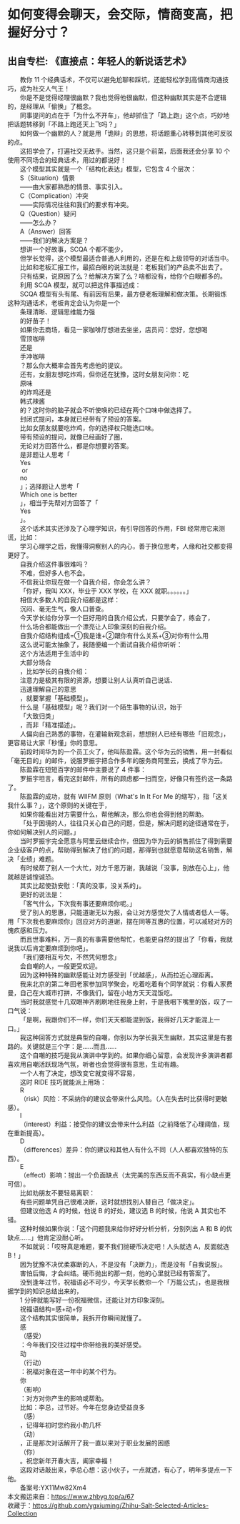 # 如何变得会聊天，会交际，情商变高，把握好分寸？  
## 出自专栏: 《直接点：年轻人的新说话艺术》  
&emsp;&emsp;教你 11 个经典话术，不仅可以避免尬聊和踩坑，还能轻松学到高情商沟通技巧，成为社交人气王！  
&emsp;&emsp;你是不是觉得经理很幽默？我也觉得他很幽默，但这种幽默其实是不合逻辑的，是经理从「偷换」了概念。  
&emsp;&emsp;同事提问的点在于「为什么不开车」，他却抓住了「路上跑」这个点，巧妙地把话题转移到「不路上跑还天上飞吗？」  
&emsp;&emsp;如何做一个幽默的人？就是用「诡辩」的思想，将话题重心转移到其他可反驳的点。  
&emsp;&emsp;这招学会了，打遍社交无敌手。当然，这只是个前菜，后面我还会分享 10 个使用不同场合的经典话术，用过的都说好！  
&emsp;&emsp;这个模型其实就是一个「结构化表达」模型，它包含 4 个层次：  
&emsp;&emsp;S（Situation）情景  
&emsp;&emsp;——由大家都熟悉的情景、事实引入。  
&emsp;&emsp;C（Complication）冲突  
&emsp;&emsp;——实际情况往往和我们的要求有冲突。  
&emsp;&emsp;Q（Question）疑问  
&emsp;&emsp;——怎么办？  
&emsp;&emsp;A（Answer）回答  
&emsp;&emsp;——我们的解决方案是？  
&emsp;&emsp;想讲一个好故事，SCQA 个都不能少，  
&emsp;&emsp;但学长觉得，这个模型最适合普通人利用的，还是在和上级领导的对话当中。  
&emsp;&emsp;比如和老板汇报工作，最招白眼的说法就是：老板我们的产品卖不出去了。  
&emsp;&emsp;只有结果，说原因了么？给解决方案了么？啥都没有，给你个白眼都多的。  
&emsp;&emsp;利用 SCQA 模型，就可以把这件事描述成：  
&emsp;&emsp;SCQA 模型有头有尾、有前因有后果，最方便老板理解和做决策。长期锻炼这种沟通话术，老板肯定会认为你是一个  
&emsp;&emsp;条理清晰、逻辑思维能力强  
&emsp;&emsp;的好苗子！  
&emsp;&emsp;如果你去商场，看见一家咖啡厅想进去坐坐，店员问：您好，您想喝  
&emsp;&emsp;雪顶咖啡  
&emsp;&emsp;还是  
&emsp;&emsp;手冲咖啡  
&emsp;&emsp;？那么你大概率会首先考虑他的提议。  
&emsp;&emsp;还有，女朋友想吃炸鸡，但你还在犹豫，这时女朋友问你：吃  
&emsp;&emsp;原味  
&emsp;&emsp;的炸鸡还是  
&emsp;&emsp;韩式辣酱  
&emsp;&emsp;的？这时你的脑子就会不听使唤的已经在两个口味中做选择了。  
&emsp;&emsp;封闭式提问，本身就已经带有了预设的答案。  
&emsp;&emsp;比如女朋友就要吃炸鸡，你的选择权只能选口味。  
&emsp;&emsp;带有预设的提问，就像已经画好了圈，  
&emsp;&emsp;无论对方回答什么，都是你想要的答案。  
&emsp;&emsp;是非题让人思考「  
&emsp;&emsp;Yes  
&emsp;&emsp; or   
&emsp;&emsp;no  
&emsp;&emsp;」；选择题让人思考「  
&emsp;&emsp;Which one is better  
&emsp;&emsp;」，相当于先帮对方回答了「  
&emsp;&emsp;Yes  
&emsp;&emsp;」。  
&emsp;&emsp;这个话术其实还涉及了心理学知识，有引导回答的作用，FBI 经常用它来测谎，比如：  
&emsp;&emsp;学习心理学之后，我懂得洞察别人的内心，善于换位思考，人缘和社交都变得更好了。  
&emsp;&emsp;自我介绍这件事很难吗？  
&emsp;&emsp;不难，但好多人也不会。  
&emsp;&emsp;不信我让你现在做一个自我介绍，你会怎么讲？  
&emsp;&emsp;「你好，我叫 XXX，毕业于 XXX 学校，在 XXX 就职。。。。。。」  
&emsp;&emsp;相信大多数人的自我介绍都是这样：  
&emsp;&emsp;沉闷、毫无生气，像人口普查。   
&emsp;&emsp;今天学长给你分享一个巨好用的自我介绍公式，只要学会了，练会了，  
&emsp;&emsp;什么场合都能做出一个漂亮让人印象深刻的自我介绍。   
&emsp;&emsp;自我介绍结构组成=①我是谁+②跟你有什么关系+③对你有什么用   
&emsp;&emsp;这么说可能太抽象了，我随便编一个面试自我介绍你听听：  
&emsp;&emsp;这个方法适用于生活中的  
&emsp;&emsp;大部分场合  
&emsp;&emsp;，比如学长的自我介绍：  
&emsp;&emsp;注意力是极其有限的资源，想要让别人认真听自己说话、  
&emsp;&emsp;迅速理解自己的意思  
&emsp;&emsp;，就要掌握「基础模型」。  
&emsp;&emsp;什么是「基础模型」呢？我们对一个陌生事物的认识，始于  
&emsp;&emsp;「大致归类」  
&emsp;&emsp;，而非「精准描述」。  
&emsp;&emsp;人偏向自己熟悉的事物，在灌输新观念前，想想别人已经有哪些「旧观念」，更容易让大家「秒懂」你的意思。  
&emsp;&emsp;前段时间华为的一个员工火了，他叫陈盈霖。这个华为云的销售，用一封看似「毫无目的」的邮件，说服罗振宇把合作多年的服务商阿里云，换成了华为云。  
&emsp;&emsp;陈盈霖在短短百字的邮件中主要说了 4 件事：  
&emsp;&emsp;罗振宇坦言，看完这封邮件，所有的顾虑都一扫而空，好像只有签约这一条路了。  
&emsp;&emsp;陈盈霖的成功，就有 WIIFM 原则（What's In It For Me 的缩写），指「这关我什么事？」，这个原则的关键在于，  
&emsp;&emsp;如果你能看出对方需要什么，帮他解决，那么你也会得到他的帮助。  
&emsp;&emsp;「处于困境的人，往往只关心自己的问题，但是，解决问题的途径通常在于，你如何解决别人的问题。」  
&emsp;&emsp;当时罗振宇完全愿意与阿里云继续合作，但因为华为云的销售抓住了得到需要企业级客户的点，帮助得到解决了他们的问题，那得到也就愿意帮助这名销售，解决「业绩」难题。  
&emsp;&emsp;有时候帮了别人一个大忙，对方千恩万谢，我越说「没事，别放在心上」，他就越是诚惶诚恐。  
&emsp;&emsp;其实比起使劲安慰：「真的没事，没关系的」。  
&emsp;&emsp;更好的说法是：  
&emsp;&emsp;「客气什么，下次我有事还要麻烦你呢。」  
&emsp;&emsp;受了别人的恩惠，只能道谢无以为报，会让对方感觉欠了人情或者低人一等。用「下次我也要麻烦你」回应对方的道谢，摆在同等互惠的位置，可以减轻对方的愧疚感和压力。  
&emsp;&emsp;而且世事难料，万一真的有事需要他帮忙，也能更自然的提出了「你看，我就说我以后肯定要麻烦到你吧」。  
&emsp;&emsp;「我们要相互亏欠，不然凭何想念」  
&emsp;&emsp;会自嘲的人，一般更受欢迎。  
&emsp;&emsp;因为这种特殊的幽默感能让对方感受到「优越感」，从而拉近心理距离。  
&emsp;&emsp;我来北京的第二年回老家参加同学聚会，吃着吃着有个同学就说：你看人家费曼，自己在大城市打拼，不像我们，留在小地方天天混饭吃。  
&emsp;&emsp;当时我就感觉十几双眼神齐刷刷地往我身上射，于是我咽下嘴里的饭，叹了一口气说：  
&emsp;&emsp;「是啊，我跟你们不一样，你们天天都能混到饭，我得好几天才能混上一口。」  
&emsp;&emsp;我这种回答方式就是典型的自嘲，你别以为学长我天生幽默，其实这里是有套路的。关键就是三个字：是......而且......  
&emsp;&emsp;这个自嘲的技巧是我从演讲中学到的。如果你细心留意，会发现许多演讲者都喜欢用自嘲活跃现场气氛，听者也会觉得很有意思，生动有趣。  
&emsp;&emsp;一个人有了决定，想改变它就变得不容易，  
&emsp;&emsp;这时 RIDE 技巧就能派上用场：  
&emsp;&emsp;R  
&emsp;&emsp;（risk）风险：不采纳你的建议会带来什么风险。（人在失去时比获得时更敏感）。  
&emsp;&emsp;I  
&emsp;&emsp;（interest）利益：接受你的建议会带来什么利益（之前降低了心理阈值，现在重新提高）。  
&emsp;&emsp;D  
&emsp;&emsp;（differences）差异：你的建议和其他人有什么不同（人人都喜欢独特的东西）。  
&emsp;&emsp;E  
&emsp;&emsp;（effect）影响：抛出一个负面缺点（太完美的东西反而不真实，有小缺点更可信）。  
&emsp;&emsp;比如劝朋友不要轻易离职：  
&emsp;&emsp;有些问题单凭自己很难决断，这时就想找别人替自己「做决定」。  
&emsp;&emsp;但建议他选 A 的时候，他说 B 的好处，建议选 B 的时候，他说 A 其实也不错。  
&emsp;&emsp;这种时候如果你说：「这个问题我来给你好好分析分析，分别列出 A 和 B 的优缺点......」他肯定没耐心听。  
&emsp;&emsp;不如就说：「哎呀真是难题，要不我们抛硬币决定吧！人头就选 A，反面就选 B！」  
&emsp;&emsp;因为犹豫不决优柔寡断的人，不是没有「决断力」，而是没有「自我说服」。  
&emsp;&emsp;害怕后悔，才会纠结。硬币抛出的那一刻，他的心里就已经有答案了。  
&emsp;&emsp;没到逢年过节，祝福语必不可少，今天学长教你一个「万能公式」，也是我根据学到的知识总结出来的，  
&emsp;&emsp;1 分钟就能写好一份祝福微信，还能让对方印象深刻。  
&emsp;&emsp;祝福语结构=感+动+你  
&emsp;&emsp;这个结构其实很简单，我拆开你瞬间就懂了。  
&emsp;&emsp;感  
&emsp;&emsp;（感受）  
&emsp;&emsp;：今年我们交往过程中你带给我的美好感受。  
&emsp;&emsp;动  
&emsp;&emsp;（行动）  
&emsp;&emsp;：祝福对象在这一年中的某个行为。  
&emsp;&emsp;你  
&emsp;&emsp;（影响）  
&emsp;&emsp;：对方对你产生的影响或帮助。  
&emsp;&emsp;比如：李总，过节好。今年在您身边受益良多  
&emsp;&emsp;（感）  
&emsp;&emsp;，记得年初时您约我小酌几杯  
&emsp;&emsp;（动）  
&emsp;&emsp;，正是那次对话解开了我一直以来对于职业发展的困惑  
&emsp;&emsp;（你）  
&emsp;&emsp;。祝您新年开春大吉，阖家幸福！  
&emsp;&emsp;这段对话敲出来，李总心想：这小伙子，一点就透，有心了，明年多提点一下他。  
&emsp;&emsp;备案号:YX11Mw82Xm4  
本文搬运来自：https://www.zhbyg.top/a/67  
 收藏于：https://github.com/ygxiuming/Zhihu-Salt-Selected-Articles-Collection